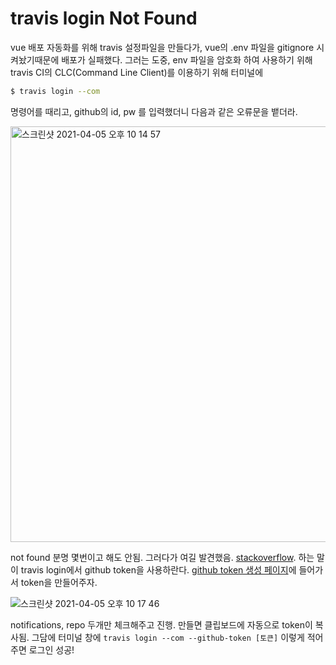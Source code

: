 # travis login Not Found

vue 배포 자동화를 위해 travis 설정파일을 만들다가, vue의 .env 파일을 gitignore 시켜놨기때문에 배포가 실패했다. 그러는 도중, env 파일을 암호화 하여 사용하기 위해 travis CI의 CLC(Command Line Client)를 이용하기 위해 터미널에 

```bash
$ travis login --com
```

명령어를 때리고, github의 id, pw 를 입력했더니 다음과 같은 오류문을 뱉더라.

<img width="665" alt="스크린샷 2021-04-05 오후 10 14 57" src="https://user-images.githubusercontent.com/59427983/113577535-5f99ba80-965c-11eb-8df2-85b34ed2faea.png">

not found 분명 몇번이고 해도 안됨. 그러다가 여길 발견했음. [stackoverflow](https://stackoverflow.com/questions/65313155/i-have-an-github-account-and-my-user-credintials-are-true-however-i-can-not-lo). 하는 말이 travis login에서 github token을 사용하란다. [github token 생성 페이지](https://github.com/settings/tokens)에 들어가서 token을 만들어주자.

![스크린샷 2021-04-05 오후 10 17 46](https://user-images.githubusercontent.com/59427983/113577827-d9ca3f00-965c-11eb-88ae-c307703fc436.png)

notifications, repo 두개만 체크해주고 진행. 만들면 클립보드에 자동으로 token이 복사됨. 그담에 터미널 창에 `travis login --com --github-token [토큰]` 이렇게 적어주면 로그인 성공!
